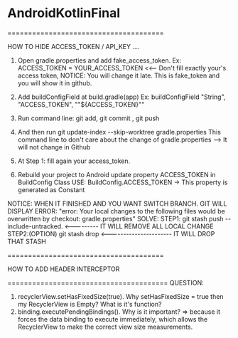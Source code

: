 # AndroidKotlinFinal
======================================

HOW TO HIDE ACCESS_TOKEN / API_KEY ....
1. Open gradle.properties and add fake_access_token.
  Ex: ACCESS_TOKEN = YOUR_ACCESS_TOKEN <<-- Don't fill exactly your's access token, 
  NOTICE: You will change it late. This is fake_token and you will show it in github.
  
2. Add buildConfigField at build.gradle(app)
  Ex: buildConfigField "String", "ACCESS_TOKEN", "\"${ACCESS_TOKEN}\""
  
3. Run command line: git add, git commit , git push

4. And then run git update-index --skip-worktree gradle.properties
  This command line to don't care about the change of gradle.properties --> It will not change in Github 
  
5. At Step 1: fill again your access_token.
6. Rebuild your project to Android update property ACCESS_TOKEN in BuildConfig Class
USE: BuildConfig.ACCESS_TOKEN -> This property is generated as Constant

NOTICE: WHEN IT FINISHED AND YOU WANT SWITCH BRANCH. GIT WILL DISPLAY ERROR:
"error: Your local changes to the following files would be overwritten by checkout:
        gradle.properties"
SOLVE: 
STEP1: git stash push --include-untracked. <--------- IT WILL REMOVE ALL LOCAL CHANGE
STEP2:(OPTION) git stash drop <---------------------- IT WILL DROP THAT STASH 

======================================

HOW TO ADD HEADER INTERCEPTOR

=======================================
QUESTION:
1. recyclerView.setHasFixedSize(true). Why setHasFixedSize = true then my RecyclerView is Empty? What is it's function?
2. binding.executePendingBindings(). Why is it important?
=> because it forces the data binding to execute immediately, which allows the RecyclerView to make the correct view size measurements.